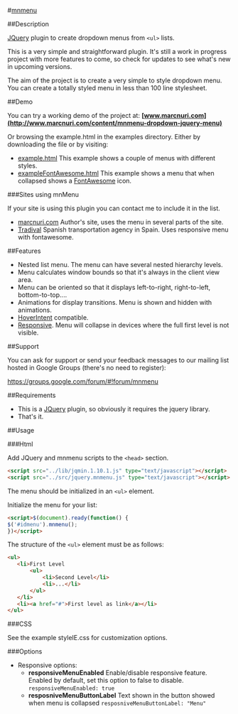 #[mnmenu](http://www.marcnuri.com/)


##Description

[JQuery](http://jquery.com/) plugin to create dropdown menus from ``<ul>`` lists.

This is a very simple and straightforward plugin. It's still a work in progress project
with more features to come, so check for updates to see what's new in upcoming versions.

The aim of the project is to create a very simple to style dropdown menu. You can create
a totally styled menu in less than 100 line stylesheet.

##Demo

You can try a working demo of the project at:
**[www.marcnuri.com](http://www.marcnuri.com/content/mnmenu-dropdown-jquery-menu)**

Or browsing the example.html in the examples directory. Either by downloading the file or by visiting:
- [example.html](https://rawgithub.com/manusa/mnmenu/master/example/example.html) This example shows
a couple of menus with different styles.
- [exampleFontAwesome.html](https://rawgithub.com/manusa/mnmenu/master/example/exampleFontAwesome.html) This example
shows a menu that when collapsed shows a [FontAwesome](http://fortawesome.github.io/Font-Awesome/) icon.

###Sites using mnMenu

If your site is using this plugin you can contact me to include it in the list.

- [marcnuri.com](http://www.marcnuri.com) Author's site, uses the menu in several parts of the site.
- [Tradival](http://www.tradival.com) Spanish transportation agency in Spain. Uses responsive menu with fontawesome.


##Features

- Nested list menu. The menu can have several nested hierarchy levels.
- Menu calculates window bounds so that it's always in the client view area.
- Menu can be oriented so that it displays left-to-right, right-to-left, bottom-to-top....
- Animations for display transitions. Menu is shown and hidden with animations.
- [HoverIntent](http://cherne.net/brian/resources/jquery.hoverIntent.html) compatible.
- [Responsive](http://en.wikipedia.org/wiki/Responsive_web_design). Menu will collapse in devices
  where the full first level is not visible.

##Support

You can ask for support or send your feedback messages to our mailing list hosted 
in Google Groups (there's no need to register):

https://groups.google.com/forum/#!forum/mnmenu

##Requirements

- This is a [JQuery](http://jquery.com/) plugin, so obviously it requires the jquery library.
- That's it.

##Usage

###Html

Add JQuery and mnmenu scripts to the `<head>` section.
 ```html
<script src="../lib/jqmin.1.10.1.js" type="text/javascript"></script>
<script src="../src/jquery.mnmenu.js" type="text/javascript"></script>
```

The menu should be initialized in an ``<ul>`` element.

Initialize the menu for your list:
 ```html
<script>$(document).ready(function() {
$('#idmenu').mnmenu();
})</script>
```

The structure of the ``<ul>`` element must be as follows:
 ```html
<ul>
    <li>First Level
        <ul>
            <li>Second Level</li>
            <li>...</li>
        </ul>
    </li>
    <li><a href="#">First level as link</a></li>
</ul>
```

###CSS

See the example styleIE.css for customization options.

###Options

- Responsive options:
  - **responsiveMenuEnabled** Enable/disable responsive feature. Enabled by default, set this option
     to false to disable. ```responsiveMenuEnabled: true``` 
  - **resposniveMenuButtonLabel** Text shown in the button showed when menu is collapsed 
    ```resposniveMenuButtonLabel: "Menu"``` 
